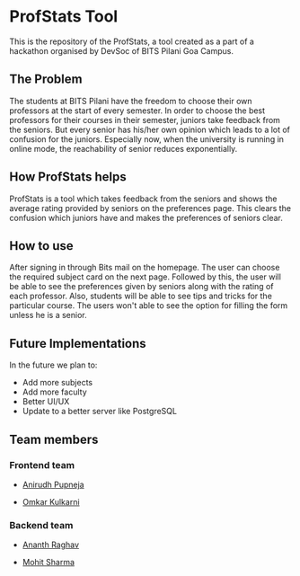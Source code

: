 # ProfStats Tool

This is the repository of the ProfStats, a tool created as a part of a hackathon organised by DevSoc of BITS Pilani Goa Campus.

## The Problem

The students at BITS Pilani have the freedom to choose their own professors at the start of every semester. In order to choose the best professors for their courses 
in their semester, juniors take feedback from the seniors. But every senior has his/her own opinion which leads to a lot of confusion for the juniors. Especially now, when the university is running in online mode, the reachability of senior reduces exponentially.

## How ProfStats helps

ProfStats is a tool which takes feedback from the seniors and shows the average rating provided by seniors on the preferences page. This clears the confusion which juniors have 
and makes the preferences of seniors clear.

## How to use

After signing in through Bits mail on the homepage. The user can choose the required subject card on the next page. Followed by this, the user will be able to see the preferences 
given by seniors along with the rating of each professor. Also, students will be able to see tips and tricks for the particular course. The users won't able to see the option for filling the form unless he is a senior. 

## Future Implementations

In the future we plan to:
* Add more subjects
* Add more faculty
* Better UI/UX
* Update to a better server like PostgreSQL

## Team members
### Frontend team
* [Anirudh Pupneja](-github.com/apupneja/)
   
* [Omkar Kulkarni](-github.com/oak2905/)
### Backend team
* [Ananth Raghav](-github.com/ananth243/)

* [Mohit Sharma](-github.com/Mohit-6515/)
